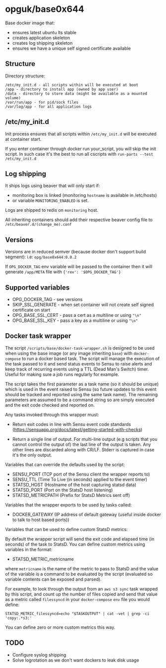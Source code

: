 opguk/base0x644
==========
Base docker image that:

- ensures latest ubuntu lts stable
- creates application skeleton
- creates log shipping skeleton
- ensures we have a unique self signed certificate available


Structure
---------
Directory structure:

```
/etc/my_init.d - all scripts within will be executed at boot
/app - directory to install app (owned by app user)
/data - directory to store data (might be available as a mounted volume)
/var/run/app - for pid/sock files
/var/log/app - for all application logs
```


/etc/my_init.d
--------------
Init process ensures that all scripts within `/etc/my_init.d` will be executed at container start.

If you enter container through docker run your_script, you will skip the init script.
In such case it's the best to run all cscripts with `run-parts --test /etc/my_init.d`


Log shipping
------------
It ships logs using beaver that will only start if:

- monitoring box is linked (monitoring `hostname` is available in /etc/hosts)
- or variable `MONITORING_ENABLED` is set.

Logs are shipped to redis on `monitoring` host.

All inheriting containers should add their respective beaver config file to `/etc/beaver.d/(change_me).conf`


Versions
--------
Versions are in reduced semver (because docker don't support build segment):
i.e: `opg/base0x644:0.0.2`

If `OPG_DOCKER_TAG` env variable will be passed to the container then it will generate `/app/META` file with `{'rev': '$OPG_DOCKER_TAG'}`


Supported variables
-------------------
* OPG_DOCKER_TAG - see versions
* SKIP_SSL_GENERATE - when set container will not create self signed certificate on start
* OPG_BASE_SSL_CERT - pass a cert as a multiline or using `"\n"`
* OPG_BASE_SSL_KEY - pass a key as a multiline or using `"\n"`


Docker task wrapper
-------------------
The script `/scripts/base/docker-task-wrapper.sh` is designed to be used when using the base image (or any image inheriting `base`) with `docker-compose` to run a docker based task. The script will manage the execution of the task passed to it and send status events to Sensu to raise alerts and keep track of recurring events using a TTL (Dead Man's Switch) timer. Useful for making sure a job runs regularly for example.

The script takes the first parameter as a task name (so it should be unique) which is used in the event raised to Sensu (so future updates to this event should be tracked and reported using the same task name). The remaining parameters are assumed to be a command string so are simply executed and the exit code checked and reported on.

Any tasks invoked through this wrapper must:

- Return exit codes in line with Sensu event code standards (https://sensuapp.org/docs/latest/getting-started-with-checks)

- Return a single line of output. For multi-line output (e.g scripts that you cannot control the output of) the last line of the output is taken. Any other lines are discarded along with CR/LF. Stderr is captured in case it's the only output.

Variables that can override the defaults used by the script:

* SENSU_PORT          (TCP port of the Sensu client the wrapper reports to)
* SENSU_TTL           (Time To Live (in seconds) applied to the event timer)
* STATSD_HOST         (Hostname of the host capturing statsd data)
* STATSD_PORT         (Port on the StatsD host listening)
* STATSD_METRICPATH   (Prefix for StatsD Metrics sent off)

Variables that the wrapper exports to be used by tasks called:

* DOCKER_GATEWAY  (IP address of default gateway (useful inside docker to talk to host based ports))

Variables that can be used to define custom StatsD metrics:

By default the wrapper script will send the exit code and elapsed time (in seconds) of the task to StatsD. You can define custom metrics using variables in the format:

* STATSD_METRIC_metricname

where `metricname` is the name of the metric to pass to StatsD and the value of the variable is a command to be evaluated by the script (evaluated so variable contents can be exposed and parsed).

For example, to look through the output from an `aws s3 sync` task wrapped by this script, and count up the number of files copied and send that value as a metric called `filessyncd` in your `docker-compose` `env` file you would define:

`STATSD_METRIC_filessyncd=echo "$TASKOUTPUT" | cat -vet | grep -ci 'copy:.*s3:'`

You can define zero or more custom metrics this way.

TODO
----
* Configure syslog shipping
* Solve logrotation as we don't want dockers to leak disk usage
